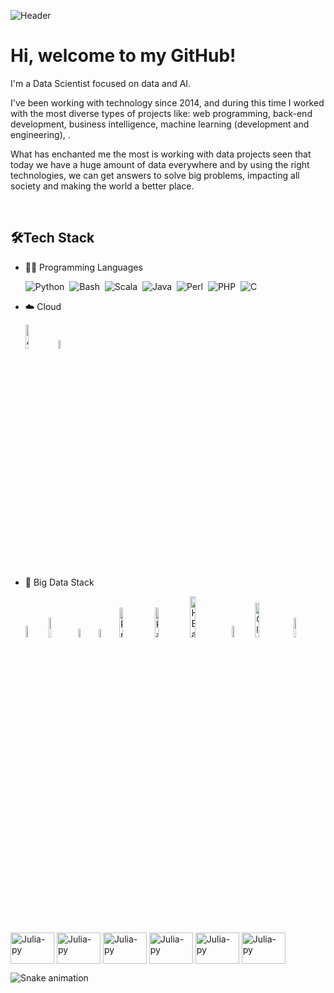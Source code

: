 ![Header](https://github.com/vilelabruno/vilelabruno/blob/header.png "Header")

# Hi, welcome to my GitHub! 


<p>I'm a Data Scientist focused on data and AI. 

I've been working with technology since 2014, and during this time I worked with the most diverse types of projects like: web programming, back-end development, business intelligence, machine learning (development and engineering), . 

What has enchanted me the most is working with data projects seen that today we have a huge amount of data everywhere and by using the right technologies, we can get answers to solve big problems, impacting all society and making the world a better place.

<br>

## 🛠️Tech Stack
- 👩‍💻 Programming Languages
  
    ![Python](https://img.shields.io/badge/-Python-05122A?style=flat&logo=python)&nbsp;
    ![Bash](https://img.shields.io/badge/-Shell_Script-05122A?style=flat&logo=gnu-bash)&nbsp;
    ![Scala](https://img.shields.io/badge/-Scala-05122A?style=flat&logo=Scala&logoColor=DC143C)&nbsp;
    ![Java](https://img.shields.io/badge/-Java-05122A?style=flat&logo=Java&logoColor)&nbsp;
    ![Perl](https://img.shields.io/badge/-Perl-05122A?style=flat&logo=Perl&logoColor=FFA518)&nbsp;
    ![PHP](https://img.shields.io/badge/-PHP-05122A?style=flat&logo=php)&nbsp;
    ![C](https://img.shields.io/badge/-C%23%20-05122A?style=flat&logo=c-sharp)&nbsp;
- ☁️ Cloud
      
    <img src="https://www.neudesic.com/wp-content/uploads/Microsoft_Azure.png" alt="Azure"
    title="Azure" width="10%" />
    <img src="https://www.loudounchamber.org/wp-content/uploads/2018/02/aws_logo_smile-NEW.png" alt="AWS"
    title="AWS" width="6%" />
- 🐘 Big Data Stack
  
    <img src="https://th.bing.com/th/id/R42d2f8bc61e0be575a92c75596d4c1ae?rik=PkpI%2b0ujscbRhw&riu=http%3a%2f%2fassets.stickpng.com%2fthumbs%2f58480813cef1014c0b5e48e2.png&ehk=XvPDzfY9zKgcebW0pb9jylhsmfmMq%2bi4eoBC%2bQlsdjY%3d&risl=&pid=ImgRaw" alt="Hadoop"
    title="Hadoop" width="7%" />
    <img src="https://upload.wikimedia.org/wikipedia/commons/thumb/f/f3/Apache_Spark_logo.svg/1200px-Apache_Spark_logo.svg.png" alt="Spark"
    title="Spark" width="9%" />
    <img src="https://learn.g2.com/hubfs/Imported_Blog_Media/Apache_Hive_logo.svg" alt="Hive"
    title="Hive" width="6%" />
    <img src="https://bitnine.net/wp-content/uploads/2017/07/impala-logo.png" alt="Impala"
    title="Impala" width="6%" />
    <img src="https://arthurluz.files.wordpress.com/2019/01/presto_ygco9br.png" alt="Presto"
    title="Presto" width="11%" />
    <img src="https://miro.medium.com/fit/c/1838/551/1*D0Xk8hmBB3zuyhGl1TDu3A.png" alt="Kafka"
    title="Kafka" width="11%" />
    <img src="https://sparkbyexamples.com/wp-content/uploads/2019/09/Apache-HBase-Tutorial-1.png" alt="HBase"
    title="HBase" width="13%" />
    <img src="https://flume.apache.org/_static/flume-logo.png" alt="Flume"
    title="Flume" width="7%" />
    <img src="https://br.cloudera.com/content/dam/www/marketing/images/logos/cloudera/cloudera-newco-logo.png" alt="Cloudera"
    title="Cloudera" width="12%" />
    <img src="https://www.kapacity.com/wp-content/uploads/2020/09/DAT_Stacked_Lock_up_Full_Color@2x-2-400x223.png" alt="databricks"
    title="databricks" width="9%" />

<br>


<img align="center" alt="Julia-py" height="50" width="70"  src="https://cdn.jsdelivr.net/gh/devicons/devicon/icons/python/python-plain.svg" />
<img align="center" alt="Julia-py" height="50" width="70"   src="https://cdn.jsdelivr.net/gh/devicons/devicon/icons/jupyter/jupyter-original-wordmark.svg" />

<img align="center" alt="Julia-py" height="50" width="70"   src="https://cdn.jsdelivr.net/gh/devicons/devicon/icons/ubuntu/ubuntu-plain.svg" />
<img align="center" alt="Julia-py" height="50" width="70"  src="https://cdn.jsdelivr.net/gh/devicons/devicon/icons/r/r-original.svg" />
<img align="center" alt="Julia-py" height="50" width="70"  src="https://cdn.jsdelivr.net/gh/devicons/devicon/icons/googlecloud/googlecloud-original.svg" />
  <a href="https://www.linkedin.com/in/vilelabruno00" target="_blank"><img align="center" alt="Julia-py" height="50" width="70" src="https://cdn.jsdelivr.net/gh/devicons/devicon/icons/linkedin/linkedin-original.svg" target="_blank"></a>     
          
          
</div>


  
 
![Snake animation](https://github.com/vilelabruno/vilelabruno/blob/github-contribution-grid-snake.svg)

